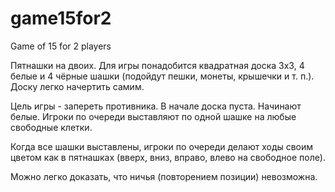 # game15for2
Game of 15 for 2 players

Пятнашки на двоих.
Для игры понадобится квадратная доска 3х3, 4 белые и 4 чёрные шашки (подойдут пешки, монеты, крышечки и т. п.). Доску легко начертить самим.

Цель игры - запереть противника. В начале доска пуста. Начинают белые. Игроки по очереди выставляют по одной шашке на любые свободные клетки.

Когда все шашки выставлены, игроки по очереди делают ходы своим цветом как в пятнашках (вверх, вниз, вправо, влево на свободное поле).

Можно легко доказать, что ничья (повторением позиции) невозможна.
